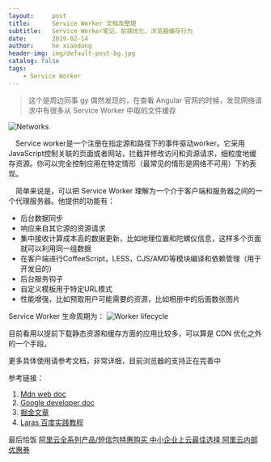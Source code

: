 ```yaml
---
layout:     post
title:      Service Worker 文档及整理
subtitle:   Service Worker笔记，前端优化，浏览器缓存行为
date:       2019-02-14
author:     he xiaodong
header-img: img/default-post-bg.jpg
catalog: false
tags:
    - Service Worker
---
```


> 这个是周边同事 gy 偶然发现的，在查看 Angular 官网的时候，发现网络请求中有很多从 Service Worker 中取的文件缓存

![Networks](https://alpha2016.github.io/img/2019-02-14-service-worker.jpg "Service Worker")

&ensp;&ensp;Service worker是一个注册在指定源和路径下的事件驱动worker。它采用JavaScript控制关联的页面或者网站，拦截并修改访问和资源请求，细粒度地缓存资源。你可以完全控制应用在特定情形（最常见的情形是网络不可用）下的表现。

&ensp;&ensp;简单来说是，可以把 Service Worker 理解为一个介于客户端和服务器之间的一个代理服务器。他提供的功能有：
* 后台数据同步
* 响应来自其它源的资源请求
* 集中接收计算成本高的数据更新，比如地理位置和陀螺仪信息，这样多个页面就可以利用同一组数据
* 在客户端进行CoffeeScript，LESS，CJS/AMD等模块编译和依赖管理（用于开发目的）
* 后台服务钩子
* 自定义模板用于特定URL模式
* 性能增强，比如预取用户可能需要的资源，比如相册中的后面数张图片

Service Worker 生命周期为：
![Worker lifecycle](https://mdn.mozillademos.org/files/12636/sw-lifecycle.png "Service Worker")
   
目前看用以提前下载静态资源和缓存方面的应用比较多，可以算是 CDN 优化之外的一个手段。

更多具体使用请参考文档，非常详细，目前浏览器的支持正在完善中

参考链接：
1. [Mdn web doc](https://developer.mozilla.org/zh-CN/docs/Web/API/Service_Worker_API "Service Worker")
2. [Google developer doc](https://developers.google.com/web/fundamentals/primers/service-workers/ "Service Worker")
3. [掘金文章](https://juejin.im/post/5b06a7b3f265da0dd8567513 "Service Worker")
4. [Laras 百度实践教程](https://lavas.baidu.com/pwa/offline-and-cache-loading/service-worker/service-worker-debug "Service Worker")


最后恰饭 [阿里云全系列产品/短信包特惠购买 中小企业上云最佳选择 阿里云内部优惠券](https://www.aliyun.com/minisite/goods?userCode=0amqgcs9)